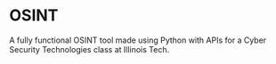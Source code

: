 # OSINT
A fully functional OSINT tool made using Python with APIs for a Cyber Security Technologies class at Illinois Tech.
